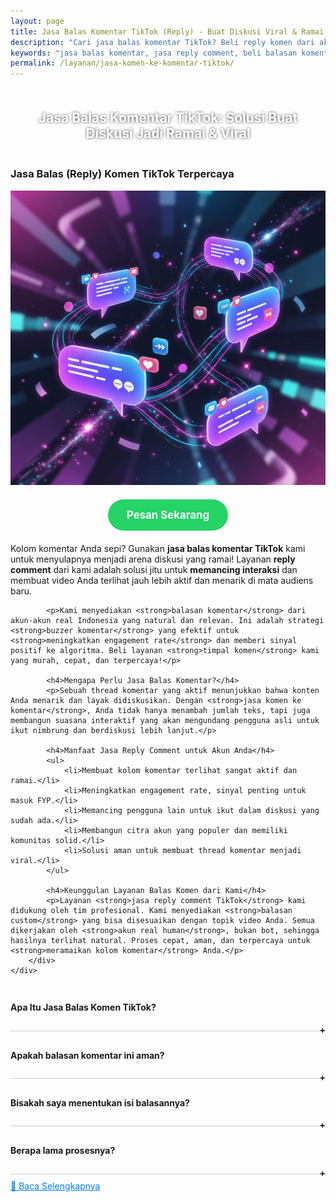 ```yaml
---
layout: page
title: Jasa Balas Komentar TikTok (Reply) - Buat Diskusi Viral & Ramai
description: "Cari jasa balas komentar TikTok? Beli reply komen dari akun real untuk ramaikan diskusi, pancing interaksi, dan buat thread viral. Layanan buzzer komentar terpercaya, aman, cepat, dan murah dari Aura Digital."
keywords: "jasa balas komentar, jasa reply comment, beli balasan komentar, jual reply comment, jasa komen ke komentar, jasa timpal komen, jasa ramaikan kolom komentar, cara membuat komentar ramai, membuat diskusi di komentar, jasa pancing interaksi, membuat thread viral, meningkatkan engagement komentar, membuat komentar terlihat aktif, jasa buzzer komentar, jasa buzzer diskusi, sewa akun untuk balas komen, tim buzzer reply, panel komen balasan, jasa balas komentar TikTok, beli reply komen TikTok, cara ramaikan komentar TikTok, jasa balas komentar IG, jasa reply tweet, jasa balas komentar Facebook, harga jasa balas komentar, jasa reply comment terpercaya, jasa komen ke komen dari akun real human"
permalink: /layanan/jasa-komen-ke-komentar-tiktok/
---
```


<script type="application/ld+json">
{
  "@context": "https://schema.org",
  "@graph": [
    {
      "@type": "WebSite",
      "@id": "https://auradigital.id/#website",
      "url": "https://auradigital.id/",
      "name": "auradigital.id"
    },
    {
      "@type": "WebPage",
      "@id": "https://auradigital.id/layanan/jasa-komen-ke-komentar-tiktok/#webpage",
      "url": "https://auradigital.id/layanan/jasa-komen-ke-komentar-tiktok/",
      "name": "Jasa Balas Komentar TikTok | Buat Diskusi Ramai & Viral",
      "isPartOf": {
        "@id": "https://auradigital.id/#website"
      },
      "breadcrumb": {
        "@id": "https://auradigital.id/layanan/jasa-komen-ke-komentar-tiktok/#breadcrumb"
      },
      "description": "Butuh jasa balas komentar (reply) di TikTok? Kami adalah solusi untuk membuat diskusi di kolom komentar Anda terlihat ramai dan aktif. Layanan buzzer terpercaya untuk memancing interaksi dan membuat thread komen viral."
    },
    {
      "@type": "Service",
      "name": "Jasa Balas Komentar TikTok",
      "serviceType": "Social Media Engagement",
      "provider": {
        "@type": "WebSite",
        "name": "auradigital.id",
        "url": "https://auradigital.id/"
      },
      "areaServed": {
        "@type": "Country",
        "name": "Indonesia"
      },
      "description": "Jasa balas komentar (reply) TikTok dari akun real human untuk membuat diskusi di kolom komentar Anda menjadi viral. Layanan terpercaya untuk memancing interaksi dan meningkatkan engagement rate."
    },
    {
      "@type": "Product",
      "name": "Paket Balasan Komentar TikTok",
      "image": "https://raw.githubusercontent.com/AzkaAtta/azkaatta.github.io/main/image/jasa-komen-ke-komentar-tiktok.webp",
      "description": "Beli paket balasan (reply) untuk komentar di TikTok. Dikerjakan oleh tim buzzer profesional untuk membuat thread diskusi terlihat ramai, aktif, dan memancing interaksi organik. Solusi aman dan cepat.",
      "brand": {
        "@type": "Brand",
        "name": "auradigital.id"
      },
      "offers": {
        "@type": "Offer",
        "priceCurrency": "IDR",
        "price": "3000",
        "availability": "https://schema.org/InStock",
        "url": "https://auradigital.id/layanan/jasa-komen-ke-komentar-tiktok/"
      }
    },
    {
      "@type": "BreadcrumbList",
      "@id": "https://auradigital.id/layanan/jasa-komen-ke-komentar-tiktok/#breadcrumb",
      "itemListElement": [
        {
          "@type": "ListItem",
          "position": 1,
          "name": "Home",
          "item": "https://auradigital.id/"
        },
        {
          "@type": "ListItem",
          "position": 2,
          "name": "Layanan",
          "item": "https://auradigital.id/layanan/"
        },
        {
          "@type": "ListItem",
          "position": 3,
          "name": "Jasa Balas Komentar TikTok",
          "item": "https://auradigital.id/layanan/jasa-komen-ke-komentar-tiktok/"
        }
      ]
    },
    {
      "@type": "FAQPage",
      "mainEntity": [
        {
          "@type": "Question",
          "name": "Apa itu Jasa Balas Komentar TikTok?",
          "acceptedAnswer": {
            "@type": "Answer",
            "text": "Ini adalah layanan di mana tim kami memberikan balasan (reply) pada komentar yang sudah ada di video TikTok Anda untuk menciptakan ilusi diskusi yang ramai dan aktif."
          }
        },
        {
          "@type": "Question",
          "name": "Apakah balasan komentar (reply) ini aman?",
          "acceptedAnswer": {
            "@type": "Answer",
            "text": "Sangat aman. Semua balasan berasal dari akun real human, bukan bot. Tujuannya adalah memancing interaksi organik, sehingga aman untuk akun Anda."
          }
        }
      ]
    }
  ]
}
</script>

<h2 style="text-align: center; color: #fff; text-shadow: 0 0 4px rgba(0,0,0,0.7); padding: 20px 15px;">
    Jasa Balas Komentar TikTok: Solusi Buat Diskusi Jadi Ramai & Viral
</h2>

<div class="jasa-top-komen-tiktok-container">
    <div class="service-card" id="jasa-balas-komen-tiktok-card" onclick="toggleService(this)">
        <h3>Jasa Balas (Reply) Komen TikTok Terpercaya</h3>
        <img src="https://raw.githubusercontent.com/AzkaAtta/azkaatta.github.io/main/image/jasa-komen-ke-komentar-tiktok.webp" alt="Jasa Balas Komentar TikTok untuk Diskusi Viral" style="max-width:100%; height:auto;" loading="lazy">
        <a href="https://wa.me/62895402343693?text=Halo,%20saya%20tertarik%20dengan%20Jasa%20Balas%20Komen%20TikTok.%20Bisa%20info%20lebih%20lanjut?" target="_blank" class="whatsapp-button" style="display: block; width: fit-content; margin: 20px auto; padding: 15px 30px; background-color: #25D366; color: white; text-align: center; text-decoration: none; border-radius: 50px; font-size: 1.2em; font-weight: bold; transition: background-color 0.3s ease;">
            Pesan Sekarang
        </a>
        <div class="service-description">
            <p>Kolom komentar Anda sepi? Gunakan <strong>jasa balas komentar TikTok</strong> kami untuk menyulapnya menjadi arena diskusi yang ramai! Layanan <strong>reply comment</strong> dari kami adalah solusi jitu untuk <strong>memancing interaksi</strong> dan membuat video Anda terlihat jauh lebih aktif dan menarik di mata audiens baru.</p>

            <p>Kami menyediakan <strong>balasan komentar</strong> dari akun-akun real Indonesia yang natural dan relevan. Ini adalah strategi <strong>buzzer komentar</strong> yang efektif untuk <strong>meningkatkan engagement rate</strong> dan memberi sinyal positif ke algoritma. Beli layanan <strong>timpal komen</strong> kami yang murah, cepat, dan terpercaya!</p>

            <h4>Mengapa Perlu Jasa Balas Komentar?</h4>
            <p>Sebuah thread komentar yang aktif menunjukkan bahwa konten Anda menarik dan layak didiskusikan. Dengan <strong>jasa komen ke komentar</strong>, Anda tidak hanya menambah jumlah teks, tapi juga membangun suasana interaktif yang akan mengundang pengguna asli untuk ikut nimbrung dan berdiskusi lebih lanjut.</p>

            <h4>Manfaat Jasa Reply Comment untuk Akun Anda</h4>
            <ul>
                <li>Membuat kolom komentar terlihat sangat aktif dan ramai.</li>
                <li>Meningkatkan engagement rate, sinyal penting untuk masuk FYP.</li>
                <li>Memancing pengguna lain untuk ikut dalam diskusi yang sudah ada.</li>
                <li>Membangun citra akun yang populer dan memiliki komunitas solid.</li>
                <li>Solusi aman untuk membuat thread komentar menjadi viral.</li>
            </ul>

            <h4>Keunggulan Layanan Balas Komen dari Kami</h4>
            <p>Layanan <strong>jasa reply comment TikTok</strong> kami didukung oleh tim profesional. Kami menyediakan <strong>balasan custom</strong> yang bisa disesuaikan dengan topik video Anda. Semua dikerjakan oleh <strong>akun real human</strong>, bukan bot, sehingga hasilnya terlihat natural. Proses cepat, aman, dan terpercaya untuk <strong>meramaikan kolom komentar</strong> Anda.</p>
        </div>
    </div>
</div>

<style>
  .accordion-item {
    border-bottom: 1px solid #ccc;
    padding: 10px 0;
  }
  .accordion-title {
    cursor: pointer;
    font-weight: bold;
    position: relative;
  }
  .accordion-title::after {
    content: '+';
    position: absolute;
    right: 0;
  }
  .accordion-title.active::after {
    content: '-';
  }
  .accordion-content {
    display: none;
    padding: 10px 0;
  }
  .accordion-content.show {
    display: block;
  }
</style>

<div class="accordion">

  <div class="accordion-item">
    <div class="accordion-title"><h4>Apa Itu Jasa Balas Komen TikTok?</h4></div>
    <div class="accordion-content">
      Jasa Balas Komen (Reply) adalah layanan untuk memberikan balasan pada komentar yang sudah ada di video Anda. Tujuannya untuk menciptakan diskusi yang terlihat ramai, aktif, dan memancing interaksi lebih lanjut dari audiens.
    </div>
  </div>

  <div class="accordion-item">
    <div class="accordion-title"><h4>Apakah balasan komentar ini aman?</h4></div>
    <div class="accordion-content">
      Sangat aman. Semua balasan berasal dari akun real dan aktif, bukan bot. Kami fokus pada kualitas interaksi yang natural untuk menjaga keamanan akun Anda.
    </div>
  </div>

  <div class="accordion-item">
    <div class="accordion-title"><h4>Bisakah saya menentukan isi balasannya?</h4></div>
    <div class="accordion-content">
      Tentu saja. Anda bisa memberikan arahan atau bahkan teks balasan yang spesifik (custom) agar lebih relevan dengan konteks komentar dan video Anda.
    </div>
  </div>

  <div class="accordion-item">
    <div class="accordion-title"><h4>Berapa lama prosesnya?</h4></div>
    <div class="accordion-content">
      Proses penambahan balasan komentar berlangsung cepat, biasanya dimulai dalam beberapa jam setelah pemesanan. Kami memastikan balasan masuk secara natural dan tidak terlihat seperti spam.
    </div>
  </div>
</div>

<script>
  const titles = document.querySelectorAll(".accordion-title");
  titles.forEach(title => {
    title.addEventListener("click", () => {
      const content = title.nextElementSibling;
      title.classList.toggle("active");
      content.classList.toggle("show");
    });
  });
</script>


<style>
  .hidden-content { display: none; margin-top: 10px; }
  .toggle-btn { cursor: pointer; color: #007bff; text-decoration: underline; margin-top: 10px; display: inline-block; }
</style>

<div class="toggle-btn" onclick="toggleHidden()">📌 Baca Selengkapnya</div>
<div id="hiddenContent" class="hidden-content">
  <li><strong>Jasa balas komentar TikTok</strong> terpercaya untuk membuat diskusi ramai.</li>
  <li><strong>Beli reply comment</strong> dari akun real human Indonesia.</li>
  <li>Layanan <strong>timpal komen</strong> untuk pancing interaksi di thread video.</li>
  <li><strong>Jasa komen ke komentar</strong> yang aman dan cepat.</li>
  <li>Solusi <strong>membuat komentar terlihat aktif</strong> dengan tim buzzer profesional.</li>
  <li>Harga <strong>jasa buzzer diskusi</strong> TikTok yang murah dan efektif.</li>
  <li>Tingkatkan engagement dengan <strong>membuat thread viral</strong> di kolom komentar.</li>
  <li><strong>Sewa akun untuk balas komen</strong> dan ramaikan postingan Anda.</li>
  <li>Layanan <strong>jual reply comment</strong> dengan garansi dan hasil natural.</li>
  <li><strong>Panel komen balasan</strong> dengan proses instan.</li>
  <li><strong>Cara ramaikan komentar TikTok</strong> dengan bantuan profesional.</li>
  <li><strong>Jasa reply comment terpercaya</strong> untuk akun bisnis dan kreator.</li>
  <li>Beli balasan komentar custom sesuai niche konten Anda.</li>
</div>

<script>
  function toggleHidden() {
    var content = document.getElementById("hiddenContent");
    var button = document.querySelector(".toggle-btn");
    if (content.style.display === "none") {
      content.style.display = "block";
      button.textContent = "📌 Tutup Selengkapnya";
    } else {
      content.style.display = "none";
      button.textContent = "📌 Baca Selengkapnya";
    }
  }
</script>

